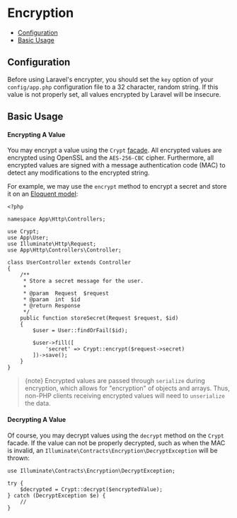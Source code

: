 # Encryption

- [Configuration](#configuration)
- [Basic Usage](#basic-usage)

<a name="configuration"></a>
## Configuration

Before using Laravel's encrypter, you should set the `key` option of your `config/app.php` configuration file to a 32 character, random string. If this value is not properly set, all values encrypted by Laravel will be insecure.

<a name="basic-usage"></a>
## Basic Usage

#### Encrypting A Value

You may encrypt a value using the `Crypt` [facade](/docs/{{version}}/facades). All encrypted values are encrypted using OpenSSL and the `AES-256-CBC` cipher. Furthermore, all encrypted values are signed with a message authentication code (MAC) to detect any modifications to the encrypted string.

For example, we may use the `encrypt` method to encrypt a secret and store it on an [Eloquent model](/docs/{{version}}/eloquent):

    <?php

    namespace App\Http\Controllers;

    use Crypt;
    use App\User;
    use Illuminate\Http\Request;
    use App\Http\Controllers\Controller;

    class UserController extends Controller
    {
        /**
         * Store a secret message for the user.
         *
         * @param  Request  $request
         * @param  int  $id
         * @return Response
         */
        public function storeSecret(Request $request, $id)
        {
            $user = User::findOrFail($id);

            $user->fill([
                'secret' => Crypt::encrypt($request->secret)
            ])->save();
        }
    }

> {note} Encrypted values are passed through `serialize` during encryption, which allows for "encryption" of objects and arrays. Thus, non-PHP clients receiving encrypted values will need to `unserialize` the data.

#### Decrypting A Value

Of course, you may decrypt values using the `decrypt` method on the `Crypt` facade. If the value can not be properly decrypted, such as when the MAC is invalid, an `Illuminate\Contracts\Encryption\DecryptException` will be thrown:

    use Illuminate\Contracts\Encryption\DecryptException;

    try {
        $decrypted = Crypt::decrypt($encryptedValue);
    } catch (DecryptException $e) {
        //
    }
